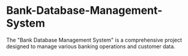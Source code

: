 # Bank-Database-Management-System
The "Bank Database Management System" is a comprehensive project designed to manage various banking operations and customer data.
